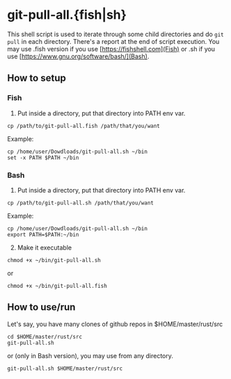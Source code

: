 # git-pull-all.{fish|sh}

This shell script is used to iterate through some child directories and do `git pull` in each directory. There's a report at the end of script execution. You may use .fish version if you use [https://fishshell.com](Fish) or .sh if you use [https://www.gnu.org/software/bash/](Bash).

## How to setup 

### Fish 

1. Put inside a directory, put that directory into PATH env var. 

```
cp /path/to/git-pull-all.fish /path/that/you/want 
```

Example:

```
cp /home/user/Dowdloads/git-pull-all.sh ~/bin 
set -x PATH $PATH ~/bin
```

### Bash

1. Put inside a directory, put that directory into PATH env var. 

```
cp /path/to/git-pull-all.sh /path/that/you/want 
```

Example:

```
cp /home/user/Dowdloads/git-pull-all.sh ~/bin 
export PATH=$PATH:~/bin
```

2. Make it executable

```
chmod +x ~/bin/git-pull-all.sh
```

or

```
chmod +x ~/bin/git-pull-all.fish
```


## How to use/run 

Let's say, you have many clones of github repos in $HOME/master/rust/src 

```
cd $HOME/master/rust/src 
git-pull-all.sh
```

or (only in Bash version), you may use from any directory.

```
git-pull-all.sh $HOME/master/rust/src 
```
